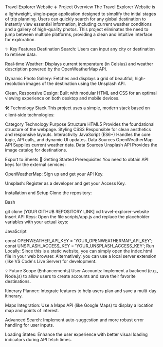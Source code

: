 Travel Explorer Website
✈️ Project Overview
The Travel Explorer Website is a lightweight, single-page application designed to simplify the initial stages of trip planning. Users can quickly search for any global destination to instantly view essential information, including current weather conditions and a gallery of high-quality photos. This project eliminates the need to jump between multiple platforms, providing a clean and intuitive interface for exploration.

✨ Key Features
Destination Search: Users can input any city or destination to retrieve data.

Real-time Weather: Displays current temperature (in Celsius) and weather description powered by the OpenWeatherMap API.

Dynamic Photo Gallery: Fetches and displays a grid of beautiful, high-resolution images of the destination using the Unsplash API.

Clean, Responsive Design: Built with modular HTML and CSS for an optimal viewing experience on both desktop and mobile devices.

🛠️ Technology Stack
This project uses a simple, modern stack based on client-side technologies:

Category	Technology	Purpose
Structure	HTML5	Provides the foundational structure of the webpage.
Styling	CSS3	Responsible for clean aesthetics and responsive layouts.
Interactivity	JavaScript (ES6+)	Handles the core logic, API calls, and dynamic UI updates.
Data Sources	OpenWeatherMap API	Supplies current weather data.
Data Sources	Unsplash API	Provides the image catalog for destinations.

Export to Sheets
🚀 Getting Started
Prerequisites
You need to obtain API keys for the external services:

OpenWeatherMap: Sign up and get your API Key.

Unsplash: Register as a developer and get your Access Key.

Installation and Setup
Clone the repository:

Bash

git clone [YOUR GITHUB REPOSITORY LINK]
cd travel-explorer-website
Insert API Keys:
Open the file scripts/app.js and replace the placeholder variables with your actual keys:

JavaScript

const OPENWEATHER_API_KEY = 'YOUR_OPENWEATHERMAP_API_KEY'; 
const UNSPLASH_ACCESS_KEY = 'YOUR_UNSPLASH_ACCESS_KEY';
Run Locally:
Since this is a static website, you can simply open the index.html file in your web browser. Alternatively, you can use a local server extension (like VS Code's Live Server) for development.

💡 Future Scope (Enhancements)
User Accounts: Implement a backend (e.g., Node.js) to allow users to create accounts and save their favorite destinations.

Itinerary Planner: Integrate features to help users plan and save a multi-day itinerary.

Maps Integration: Use a Maps API (like Google Maps) to display a location map and points of interest.

Advanced Search: Implement auto-suggestion and more robust error handling for user inputs.

Loading States: Enhance the user experience with better visual loading indicators during API fetch times.
